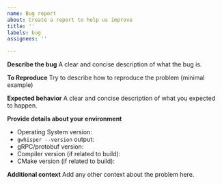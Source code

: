 ```yaml
---
name: Bug report
about: Create a report to help us improve
title: ''
labels: bug
assignees: ''

---
```


**Describe the bug**
A clear and concise description of what the bug is.

**To Reproduce**
Try to describe how to reproduce the problem (minimal example)

**Expected behavior**
A clear and concise description of what you expected to happen.

**Provide details about your environment**
 - Operating System version:
 - `gwhisper --version` output:
 - gRPC/protobuf version:
 - Compiler version (if related to build):
 - CMake version (if related to build):

**Additional context**
Add any other context about the problem here.
